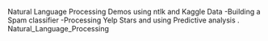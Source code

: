 Natural Language Processing Demos using ntlk and Kaggle Data
-Building a Spam classifier
-Processing Yelp Stars and using Predictive analysis
.
Natural_Language_Processing

